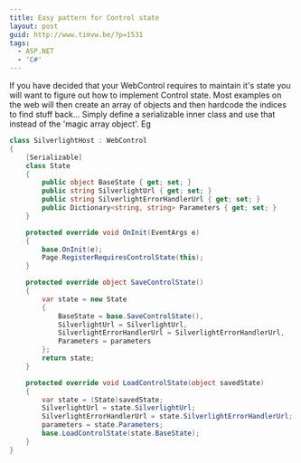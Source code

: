 ```yaml
---
title: Easy pattern for Control state
layout: post
guid: http://www.timvw.be/?p=1531
tags:
  - ASP.NET
  - 'C#'
---
```

If you have decided that your WebControl requires to maintain it's state you will want to figure out how to implement Control state. Most examples on the web will then create an array of objects and then hardcode the indices to find stuff back... Simply define a serializable inner class and use that instead of the 'magic array object'. Eg

```csharp
class SilverlightHost : WebControl
{
	[Serializable]
	class State
	{
		public object BaseState { get; set; }
		public string SilverlightUrl { get; set; }
		public string SilverlightErrorHandlerUrl { get; set; }
		public Dictionary<string, string> Parameters { get; set; }
	}

	protected override void OnInit(EventArgs e)
	{
		base.OnInit(e);
		Page.RegisterRequiresControlState(this);
	}

	protected override object SaveControlState()
	{
		var state = new State
		{
			BaseState = base.SaveControlState(),
			SilverlightUrl = SilverlightUrl,
			SilverlightErrorHandlerUrl = SilverlightErrorHandlerUrl,
			Parameters = parameters
		};
		return state;
	}

	protected override void LoadControlState(object savedState)
	{
		var state = (State)savedState;
		SilverlightUrl = state.SilverlightUrl;
		SilverlightErrorHandlerUrl = state.SilverlightErrorHandlerUrl;
		parameters = state.Parameters;
		base.LoadControlState(state.BaseState);
	}
}
```
